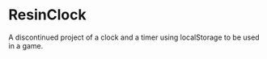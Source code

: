 # ResinClock
A discontinued project of a clock and a timer using localStorage to be used in a game.

